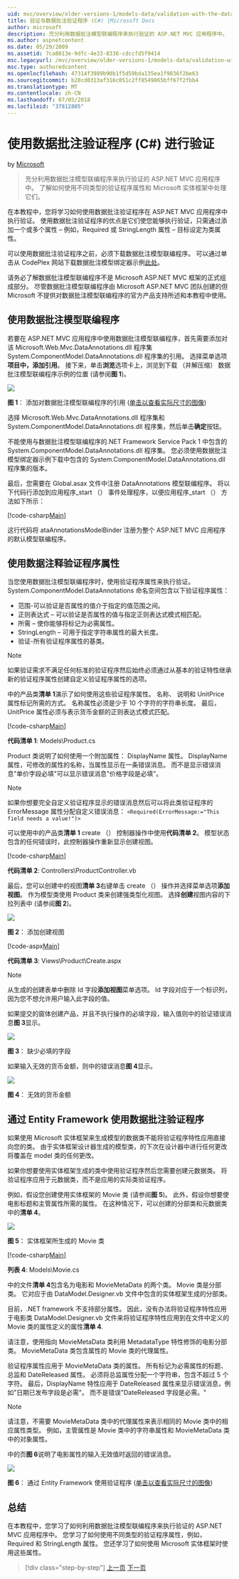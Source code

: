 ```yaml
---
uid: mvc/overview/older-versions-1/models-data/validation-with-the-data-annotation-validators-cs
title: 验证与数据批注验证程序 (C#) |Microsoft Docs
author: microsoft
description: 充分利用数据批注模型联编程序来执行验证的 ASP.NET MVC 应用程序中。 了解如何使用不同类型的验证程序...
ms.author: aspnetcontent
ms.date: 05/29/2009
ms.assetid: 7ca8013e-9dfc-4e33-8336-cdccfd5f9414
msc.legacyurl: /mvc/overview/older-versions-1/models-data/validation-with-the-data-annotation-validators-cs
msc.type: authoredcontent
ms.openlocfilehash: 47314f3989b90b1f5d59bda135ea1f9836f2be63
ms.sourcegitcommit: b28cd0313af316c051c2ff8549865bff67f2fbb4
ms.translationtype: MT
ms.contentlocale: zh-CN
ms.lasthandoff: 07/05/2018
ms.locfileid: "37812805"
---
```

<a name="validation-with-the-data-annotation-validators-c"></a>使用数据批注验证程序 (C#) 进行验证
====================
by [Microsoft](https://github.com/microsoft)

> 充分利用数据批注模型联编程序来执行验证的 ASP.NET MVC 应用程序中。 了解如何使用不同类型的验证程序属性和 Microsoft 实体框架中处理它们。


在本教程中，您将学习如何使用数据批注验证程序在 ASP.NET MVC 应用程序中执行验证。 使用数据批注验证程序的优点是它们使您能够执行验证，只需通过添加一个或多个属性 – 例如，Required 或 StringLength 属性 – 目标设定为类属性。

可以使用数据批注验证程序之前，必须下载数据批注模型联编程序。 可以通过单击从 CodePlex 网站下载数据批注模型绑定器示例[此处](http://aspnet.codeplex.com/Release/ProjectReleases.aspx?ReleaseId=24471)。


请务必了解数据批注模型联编程序不是 Microsoft ASP.NET MVC 框架的正式组成部分。 尽管数据批注模型联编程序由 Microsoft ASP.NET MVC 团队创建的但 Microsoft 不提供对数据批注模型联编程序的官方产品支持所述和本教程中使用。


## <a name="using-the-data-annotation-model-binder"></a>使用数据批注模型联编程序

若要在 ASP.NET MVC 应用程序中使用数据批注模型联编程序，首先需要添加对该 Microsoft.Web.Mvc.DataAnnotations.dll 程序集 System.ComponentModel.DataAnnotations.dll 程序集的引用。 选择菜单选项**项目中，添加引用**。 接下来，单击**浏览**选项卡上，浏览到下载 （并解压缩） 数据批注模型联编程序示例的位置 (请参阅**图 1**)。

[![](validation-with-the-data-annotation-validators-cs/_static/image2.png)](validation-with-the-data-annotation-validators-cs/_static/image1.png)

**图 1**： 添加对数据批注模型联编程序的引用 ([单击以查看实际尺寸的图像](validation-with-the-data-annotation-validators-cs/_static/image3.png))

选择 Microsoft.Web.Mvc.DataAnnotations.dll 程序集和 System.ComponentModel.DataAnnotations.dll 程序集，然后单击**确定**按钮。


不能使用与数据批注模型联编程序的.NET Framework Service Pack 1 中包含的 System.ComponentModel.DataAnnotations.dll 程序集。 您必须使用数据批注模型绑定器示例下载中包含的 System.ComponentModel.DataAnnotations.dll 程序集的版本。


最后，您需要在 Global.asax 文件中注册 DataAnnotations 模型联编程序。 将以下代码行添加到应用程序\_start （） 事件处理程序，以便应用程序\_start （） 方法如下所示：

[!code-csharp[Main](validation-with-the-data-annotation-validators-cs/samples/sample1.cs)]

这行代码将 ataAnnotationsModelBinder 注册为整个 ASP.NET MVC 应用程序的默认模型联编程序。

## <a name="using-the-data-annotation-validator-attributes"></a>使用数据注释验证程序属性

当您使用数据批注模型联编程序时，使用验证程序属性来执行验证。 System.ComponentModel.DataAnnotations 命名空间包含以下验证程序属性：

- 范围-可以验证是否属性的值介于指定的值范围之间。
- 正则表达式 – 可以验证是否属性的值与指定正则表达式模式相匹配。
- 所需 – 使你能够将标记为必需属性。
- StringLength – 可用于指定字符串属性的最大长度。
- 验证-所有验证程序属性的基类。

> [!NOTE] 
> 
> 如果验证需求不满足任何标准的验证程序然后始终必须通过从基本的验证特性继承新的验证程序属性创建自定义验证程序属性的选项。


中的产品类**清单 1**演示了如何使用这些验证程序属性。 名称、 说明和 UnitPrice 属性标记所需的方式。 名称属性必须是少于 10 个字符的字符串长度。 最后，UnitPrice 属性必须与表示货币金额的正则表达式模式匹配。

[!code-csharp[Main](validation-with-the-data-annotation-validators-cs/samples/sample2.cs)]

**代码清单 1**: Models\Product.cs

Product 类说明了如何使用一个附加属性： DisplayName 属性。 DisplayName 属性，可修改的属性的名称，当属性显示在一条错误消息。 而不是显示错误消息"单价字段必填"可以显示错误消息"价格字段是必填"。

> [!NOTE] 
> 
> 如果你想要完全自定义验证程序显示的错误消息然后可以将此类验证程序的 ErrorMessage 属性分配自定义错误消息： `<Required(ErrorMessage:="This field needs a value!")>`


可以使用中的产品类**清单 1** create （） 控制器操作中使用**代码清单 2**。 模型状态包含的任何错误时，此控制器操作重新显示创建视图。

[!code-csharp[Main](validation-with-the-data-annotation-validators-cs/samples/sample3.cs)]

**代码清单 2**: Controllers\ProductController.vb

最后，您可以创建中的视图**清单 3**右键单击 create （） 操作并选择菜单选项**添加视图**。 作为模型类使用 Product 类来创建强类型化视图。 选择**创建**视图内容的下拉列表中 (请参阅**图 2**)。

[![](validation-with-the-data-annotation-validators-cs/_static/image5.png)](validation-with-the-data-annotation-validators-cs/_static/image4.png)

**图 2**： 添加创建视图

[!code-aspx[Main](validation-with-the-data-annotation-validators-cs/samples/sample4.aspx)]

**代码清单 3**: Views\Product\Create.aspx

> [!NOTE] 
> 
> 从生成的创建表单中删除 Id 字段**添加视图**菜单选项。 Id 字段对应于一个标识列，因为您不想允许用户输入此字段的值。


如果提交的窗体创建产品，并且不执行操作的必填字段，输入值则中的验证错误消息**图 3**显示。

[![](validation-with-the-data-annotation-validators-cs/_static/image7.png)](validation-with-the-data-annotation-validators-cs/_static/image6.png)

**图 3**： 缺少必填的字段

如果输入无效的货币金额，则中的错误消息**图 4**显示。

[![](validation-with-the-data-annotation-validators-cs/_static/image9.png)](validation-with-the-data-annotation-validators-cs/_static/image8.png)

**图 4**： 无效的货币金额

## <a name="using-data-annotation-validators-with-the-entity-framework"></a>通过 Entity Framework 使用数据批注验证程序

如果使用 Microsoft 实体框架来生成模型的数据类不能将验证程序特性应用直接向您的类。 由于实体框架设计器生成的模型类，的下次在设计器中进行任何更改将覆盖在 model 类的任何更改。

如果你想要使用实体框架生成的类中使用验证程序然后您需要创建元数据类。 将验证程序应用于元数据类，而不是应用的实际类验证程序。

例如，假设您创建使用实体框架的 Movie 类 (请参阅**图 5**)。 此外，假设你想要使电影标题和主管属性所需的属性。 在这种情况下，可以创建的分部类和元数据类中的**清单 4**。

[![](validation-with-the-data-annotation-validators-cs/_static/image11.png)](validation-with-the-data-annotation-validators-cs/_static/image10.png)

**图 5**： 实体框架所生成的 Movie 类

[!code-csharp[Main](validation-with-the-data-annotation-validators-cs/samples/sample5.cs)]

**列表 4**: Models\Movie.cs

中的文件**清单 4**包含名为电影和 MovieMetaData 的两个类。 Movie 类是分部类。 它对应于由 DataModel.Designer.vb 文件中包含的实体框架生成的分部类。

目前，.NET framework 不支持部分属性。 因此，没有办法将验证程序特性应用于电影类 DataModel.Designer.vb 文件来将验证程序特性应用到在文件中定义的 Movie 类的属性定义的属性**清单 4**.

请注意，使用指向 MovieMetaData 类利用 MetadataType 特性修饰的电影分部类。 MovieMetaData 类包含属性的 Movie 类的代理属性。

验证程序属性应用于 MovieMetaData 类的属性。 所有标记为必需属性的标题、 总监和 DateReleased 属性。 必须将总监属性分配一个字符串，包含不超过 5 个字符。 最后，DisplayName 特性应用于 DateReleased 属性来显示错误消息，例如"日期已发布字段是必需"。 而不是错误"DateReleased 字段是必需。"

> [!NOTE] 
> 
> 请注意，不需要 MovieMetaData 类中的代理属性来表示相同的 Movie 类中的相应属性类型。 例如，主管属性是 Movie 类中的字符串属性和 MovieMetaData 类中的对象属性。


中的页**图 6**说明了电影属性的输入无效值时返回的错误消息。

[![](validation-with-the-data-annotation-validators-cs/_static/image13.png)](validation-with-the-data-annotation-validators-cs/_static/image12.png)

**图 6**： 通过 Entity Framework 使用验证程序 ([单击以查看实际尺寸的图像](validation-with-the-data-annotation-validators-cs/_static/image14.png))

## <a name="summary"></a>总结

在本教程中，您学习了如何利用数据批注模型联编程序来执行验证的 ASP.NET MVC 应用程序中。 您学习了如何使用不同类型的验证程序属性，例如，Required 和 StringLength 属性。 您还学习了如何使用 Microsoft 实体框架时使用这些属性。

> [!div class="step-by-step"]
> [上一页](validating-with-a-service-layer-cs.md)
> [下一页](creating-model-classes-with-the-entity-framework-vb.md)
